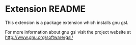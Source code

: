# Extension README

This extension is a package extension which installs gnu gsl.

For more information about gnu gsl visit the project website at
http://www.gnu.org/software/gsl/

